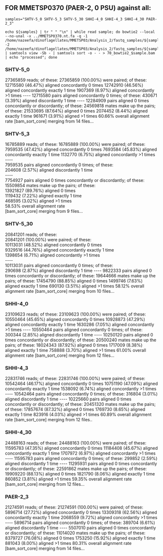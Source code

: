 ## FOR MMETSP0370 (PAER-2, 0 PSU) against all:
```
samples="SHTV-5_0 SHTV-5_3 SHTV-5_30 SHHI-4_0 SHHI-4_3 SHHI-4_30 PAER-2_3"
```
```
echo ${samples} | tr " " "\n" | while read sample; do bowtie2 --local --no-unal -x ../MMETSP0370.nt.fa -q -1 /home/nazeefa/dinoflagellates/MMETSP03/Analysis_2/fastq_samples/${sample}_1.fastq.gz -2 /home/nazeefa/dinoflagellates/MMETSP03/Analysis_2/fastq_samples/${sample}_2.fastq.gz | samtools view -Sb - | samtools sort -o - - > 70_bowtie2_$sample.bam | echo "processed"; done
```
### SHTV-5_0

27365859 reads; of these:
  27365859 (100.00%) were paired; of these:
    12715580 (46.47%) aligned concordantly 0 times
    12742910 (46.56%) aligned concordantly exactly 1 time
    1907369 (6.97%) aligned concordantly >1 times
    ----
    12715580 pairs aligned concordantly 0 times; of these:
      430671 (3.39%) aligned discordantly 1 time
    ----
    12284909 pairs aligned 0 times concordantly or discordantly; of these:
      24569818 mates make up the pairs; of these:
        21533695 (87.64%) aligned 0 times
        2074452 (8.44%) aligned exactly 1 time
        961671 (3.91%) aligned >1 times
60.66% overall alignment rate
[bam_sort_core] merging from 14 files...

### SHTV-5_3

16785889 reads; of these:
  16785889 (100.00%) were paired; of these:
    7959535 (47.42%) aligned concordantly 0 times
    7693584 (45.83%) aligned concordantly exactly 1 time
    1132770 (6.75%) aligned concordantly >1 times
    ----                                                                                                                                                           
    7959535 pairs aligned concordantly 0 times; of these:                                                                                                          
      204608 (2.57%) aligned discordantly 1 time                                                                                                                   
    ----                                                                                                                                                           
    7754927 pairs aligned 0 times concordantly or discordantly; of these:                                                                                          
      15509854 mates make up the pairs; of these:                                                                                                                  
        13921827 (89.76%) aligned 0 times                                                                                                                          
        1119432 (7.22%) aligned exactly 1 time                                                                                                                     
        468595 (3.02%) aligned >1 times                                                                                                                            
58.53% overall alignment rate                                                                                                                                      
[bam_sort_core] merging from 9 files... 

### SHTV-5_30

20841201 reads; of these:                                                                                                                                          
  20841201 (100.00%) were paired; of these:                                                                                                                        
    10113031 (48.52%) aligned concordantly 0 times                                                                                                                 
    9329516 (44.76%) aligned concordantly exactly 1 time                                                                                                           
    1398654 (6.71%) aligned concordantly >1 times                                                                                                                  
    ----                                                                                                                                                           
    10113031 pairs aligned concordantly 0 times; of these:                                                                                                         
      290698 (2.87%) aligned discordantly 1 time
    ----
    9822333 pairs aligned 0 times concordantly or discordantly; of these:
      19644666 mates make up the pairs; of these:
        17454790 (88.85%) aligned 0 times
        1499746 (7.63%) aligned exactly 1 time
        690130 (3.51%) aligned >1 times
58.12% overall alignment rate
[bam_sort_core] merging from 10 files...

### SHHI-4_0

23109623 reads; of these:
  23109623 (100.00%) were paired; of these:
    10550464 (45.65%) aligned concordantly 0 times
    10928873 (47.29%) aligned concordantly exactly 1 time
    1630286 (7.05%) aligned concordantly >1 times
    ----
    10550464 pairs aligned concordantly 0 times; of these:
      300344 (2.85%) aligned discordantly 1 time
    ----
    10250120 pairs aligned 0 times concordantly or discordantly; of these:
      20500240 mates make up the pairs; of these:
        18024343 (87.92%) aligned 0 times
        1717009 (8.38%) aligned exactly 1 time
        758888 (3.70%) aligned >1 times
61.00% overall alignment rate
[bam_sort_core] merging from 12 files...

### SHHI-4_3

22831746 reads; of these:
  22831746 (100.00%) were paired; of these:
    10542464 (46.17%) aligned concordantly 0 times
    10751190 (47.09%) aligned concordantly exactly 1 time
    1538092 (6.74%) aligned concordantly >1 times
    ----
    10542464 pairs aligned concordantly 0 times; of these:
      316804 (3.01%) aligned discordantly 1 time
    ----
    10225660 pairs aligned 0 times concordantly or discordantly; of these:
      20451320 mates make up the pairs; of these:
        17857674 (87.32%) aligned 0 times
        1769730 (8.65%) aligned exactly 1 time
        823916 (4.03%) aligned >1 times
60.89% overall alignment rate
[bam_sort_core] merging from 12 files..

### SHHI-4_30

24488163 reads; of these:
  24488163 (100.00%) were paired; of these:
    11595783 (47.35%) aligned concordantly 0 times
    11184408 (45.67%) aligned concordantly exactly 1 time
    1707972 (6.97%) aligned concordantly >1 times
    ----
    11595783 pairs aligned concordantly 0 times; of these:
      299852 (2.59%) aligned discordantly 1 time
    ----
    11295931 pairs aligned 0 times concordantly or discordantly; of these:
      22591862 mates make up the pairs; of these:
        19909220 (88.13%) aligned 0 times
        1821790 (8.06%) aligned exactly 1 time
        860852 (3.81%) aligned >1 times
59.35% overall alignment rate
[bam_sort_core] merging from 12 files...

### PAER-2_3

21274591 reads; of these:
  21274591 (100.00%) were paired; of these:
    5896714 (27.72%) aligned concordantly 0 times
    13309318 (62.56%) aligned concordantly exactly 1 time
    2068559 (9.72%) aligned concordantly >1 times
    ----
    5896714 pairs aligned concordantly 0 times; of these:
      389704 (6.61%) aligned discordantly 1 time
    ----
    5507010 pairs aligned 0 times concordantly or discordantly; of these:
      11014020 mates make up the pairs; of these:
        8379727 (76.08%) aligned 0 times
        1753250 (15.92%) aligned exactly 1 time
        881043 (8.00%) aligned >1 times
80.31% overall alignment rate
[bam_sort_core] merging from 14 files...
